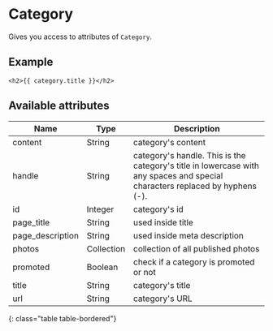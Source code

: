 # Category

Gives you access to attributes of `Category`.

## Example

~~~ liquid
<h2>{{ category.title }}</h2>
~~~

## Available attributes

Name             | Type       | Description
-----------------|------------|------------
content          | String     | category's content
handle           | String     | category's handle. This is the category's title in lowercase with any spaces and special characters replaced by hyphens (-).
id               | Integer    | category's id
page_title       | String     | used inside title
page_description | String     | used inside meta description
photos           | Collection | collection of all published photos
promoted         | Boolean    | check if a category is promoted or not
title            | String     | category's title
url              | String     | category's URL
{: class="table table-bordered"}
